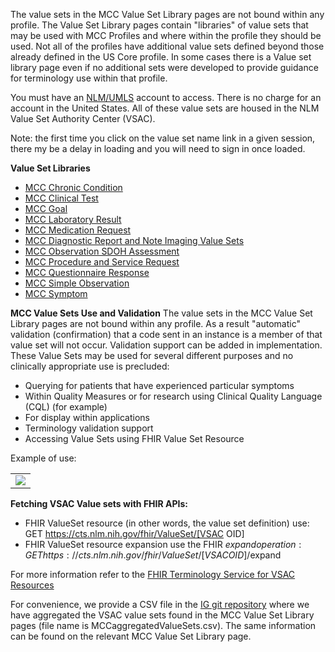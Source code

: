 The value sets in the MCC Value Set Library pages are not bound within any profile.
The Value Set Library pages contain "libraries" of value sets that may be used with MCC Profiles and where within the profile they should be used. Not all of the profiles have additional value sets defined beyond those already defined in the US Core profile. In some cases there is a Value set library page even if no additional sets were developed to provide guidance for terminology use within that profile.

You must have an [NLM/UMLS](https://www.nlm.nih.gov/research/umls/index.html) account to access. There is no charge for an account in the United States. 
All of these value sets are housed in the NLM Value Set Authority Center (VSAC). 

Note: the first time you click on the value set name link in a given session, there my be a delay in loading and you will need to sign in once loaded.

**Value Set Libraries**
* [MCC Chronic Condition](mcc_chronic_condition_value_sets.html)
* [MCC Clinical Test](mcc_clinical_test_value_sets.html)
* [MCC Goal](mcc_goal_value_sets.html)
* [MCC Laboratory Result](mcc_laboratory_result_value_sets.html)
* [MCC Medication Request](mcc_medication_request_value_sets.html)
* [MCC Diagnostic Report and Note Imaging Value Sets](mcc_diagnostic_report_and_note_imaging_value_sets.html)
* [MCC Observation SDOH Assessment](mcc_observation_sdoh_assessment_value_sets.html)
* [MCC Procedure and Service Request](mcc_procedure_and_service_request_value_sets.html)
* [MCC Questionnaire Response](mcc_questionnaire_response_value_sets.html)
* [MCC Simple Observation](mcc_simple_observation_value_sets.html)
* [MCC Symptom](mcc_symptom_value_sets.html)

**MCC Value Sets Use and Validation**
The value sets in the MCC Value Set Library pages are not bound within any profile. As a result "automatic" validation (confirmation) that a code sent in an instance is a member of that value set will not occur. Validation support can be added in implementation. These  Value Sets may be used for several different purposes and no clinically appropriate use is precluded:

* Querying for patients that have experienced particular symptoms
* Within Quality Measures or for research using Clinical Quality Language (CQL) (for example)
* For display within applications
* Terminology validation support
* Accessing Value Sets using FHIR Value Set Resource

Example of use:
<table><tr><td><img src="valuesetIO_file-withReturnOfResource.svg" /></td></tr></table>

**Fetching VSAC Value sets with FHIR APIs:**

* FHIR ValueSet resource (in other words, the value set definition) use: GET https://cts.nlm.nih.gov/fhir/ValueSet/[VSAC OID]
* FHIR ValueSet resource expansion use the FHIR $expand operation: GET https://cts.nlm.nih.gov/fhir/ValueSet/[VSAC OID]/$expand 

For more information refer to the [FHIR Terminology Service for VSAC Resources](https://www.nlm.nih.gov/vsac/support/usingvsac/vsacfhirapi.html#:~:text=The%20FHIR%20Terminology%20Service%20for,included%20in%20the%20value%20sets.)

For convenience, we provide a CSV file in the [IG git repository](https://github.com/HL7/fhir-us-mcc) where we have aggregated the VSAC value sets found in the MCC Value Set Library pages (file name is MCCaggregatedValueSets.csv). The same information can be found on the relevant MCC Value Set Library page.